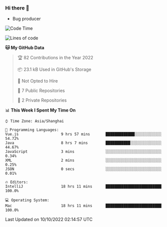 ### Hi there 👋
* Bug producer
<!--START_SECTION:waka-->
![Code Time](http://img.shields.io/badge/Code%20Time-753%20hrs%2041%20mins-blue)

![Lines of code](https://img.shields.io/badge/From%20Hello%20World%20I%27ve%20Written-33%20Thousand%20lines%20of%20code-blue)

**🐱 My GitHub Data** 

> 🏆 82 Contributions in the Year 2022
 > 
> 📦 23.1 kB Used in GitHub's Storage 
 > 
> 🚫 Not Opted to Hire
 > 
> 📜 7 Public Repositories 
 > 
> 🔑 2 Private Repositories  
 > 
📊 **This Week I Spent My Time On** 

```text
⌚︎ Time Zone: Asia/Shanghai

💬 Programming Languages: 
Vue.js                   9 hrs 57 mins       █████████████░░░░░░░░░░░░   54.72% 
Java                     8 hrs 7 mins        ███████████░░░░░░░░░░░░░░   44.67% 
JavaScript               3 mins              ░░░░░░░░░░░░░░░░░░░░░░░░░   0.34% 
XML                      2 mins              ░░░░░░░░░░░░░░░░░░░░░░░░░   0.25% 
JSON                     0 secs              ░░░░░░░░░░░░░░░░░░░░░░░░░   0.01%

🔥 Editors: 
IntelliJ                 18 hrs 11 mins      █████████████████████████   100.0%

💻 Operating System: 
Mac                      18 hrs 11 mins      █████████████████████████   100.0%

```


 Last Updated on 10/10/2022 02:14:57 UTC
<!--END_SECTION:waka-->
